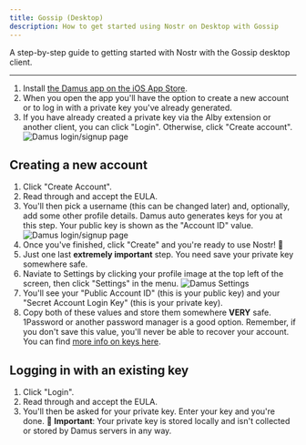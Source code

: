 ```yaml
---
title: Gossip (Desktop)
description: How to get started using Nostr on Desktop with Gossip
---
```


A step-by-step guide to getting started with Nostr with the Gossip desktop client.

---

1. Install [the Damus app on the iOS App Store](https://apps.apple.com/app/damus/id1628663131).
1. When you open the app you'll have the option to create a new account or to log in with a private key you've already generated.
1. If you have already created a private key via the Alby extension or another client, you can click "Login". Otherwise, click "Create account".
   ![Damus login/signup page](/images/damus-login.png)

## Creating a new account

1. Click "Create Account".
1. Read through and accept the EULA.
1. You'll then pick a username (this can be changed later) and, optionally, add some other profile details. Damus auto generates keys for you at this step. Your public key is shown as the "Account ID" value. ![Damus login/signup page](/images/damus-signup.png)
1. Once you've finished, click "Create" and you're ready to use Nostr! 🤙
1. Just one last **extremely important** step. You need save your private key somewhere safe.
1. Naviate to Settings by clicking your profile image at the top left of the screen, then click "Settings" in the menu. ![Damus Settings](/images/damus-settings.png)
1. You'll see your "Public Account ID" (this is your public key) and your "Secret Account Login Key" (this is your private key).
1. Copy both of these values and store them somewhere **VERY** safe. 1Password or another password manager is a good option. Remember, if you don't save this value, you'll never be able to recover your account. You can find [more info on keys here](/get-started#understanding-keys).

## Logging in with an existing key

1. Click "Login".
1. Read through and accept the EULA.
1. You'll then be asked for your private key. Enter your key and you're done. 🤙 **Important**: Your private key is stored locally and isn't collected or stored by Damus servers in any way.
